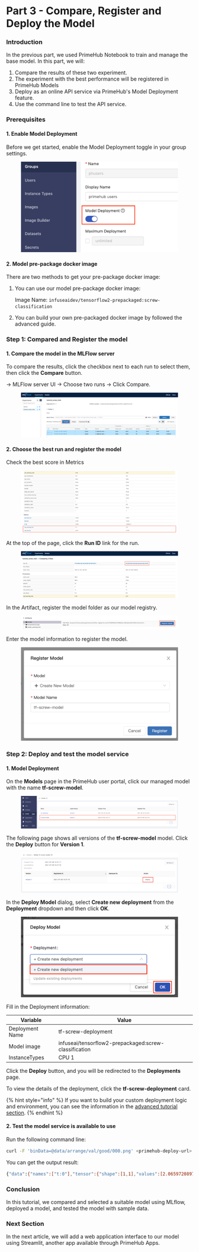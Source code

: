 # Part 3 - Compare, Register and Deploy the Model

### Introduction

In the previous part, we used PrimeHub Notebook to train and manage the base model. In this part, we will:

1. Compare the results of these two experiment.
2. The experiment with the best performance will be registered in PrimeHub Models
3. Deploy as an online API service via PrimeHub's Model Deployment feature.
4. Use the command line to test the API service.

### Prerequisites

#### 1. Enable Model Deployment

Before we get started, enable the Model Deployment toggle in your group settings.

<figure><img src="../.gitbook/assets/primehub-end-to-end-tutorial-model-deployment.png" alt=""><figcaption></figcaption></figure>

#### 2. Model pre-package docker image

There are two methods to get your pre-package docker image:

1.  You can use our model pre-package docker image:

    Image Name: `infuseaidev/tensorflow2-prepackaged:screw-classification`
2. You can build your own pre-packaged docker image by followed the advanced guide.

### Step 1: Compared and Register the model

#### 1. Compare the model in the MLFlow server

To compare the results, click the checkbox next to each run to select them, then click the **Compare** button.

→ MLFlow server UI → Choose two runs → Click Compare.

<figure><img src="../.gitbook/assets/primehub-end-to-end-tutorial-mlflow-compare-results.png" alt=""><figcaption></figcaption></figure>

#### 2. Choose the best run and register the model

Check the best score in Metrics

<figure><img src="../.gitbook/assets/primehub-end-to-end-tutorial-mlflow-check-score.png" alt=""><figcaption></figcaption></figure>

At the top of the page, click the **Run ID** link for the run.

<figure><img src="../.gitbook/assets/primehub-end-to-end-tutorial-mlflow-run-id.png" alt=""><figcaption></figcaption></figure>

In the Artifact, register the model folder as our model registry.

<figure><img src="../.gitbook/assets/primehub-end-to-end-tutorial-mlflow-register-model-1.png" alt=""><figcaption></figcaption></figure>

Enter the model information to register the model.

<figure><img src="../.gitbook/assets/primehub-end-to-end-tutorial-mlflow-register-model-2.png" alt=""><figcaption></figcaption></figure>

### Step 2: Deploy and test the model service

#### 1. Model Deployment

On the **Models** page in the PrimeHub user portal, click our managed model with the name **tf-screw-model**.

<figure><img src="../.gitbook/assets/tutorial_models_managed.png" alt=""><figcaption></figcaption></figure>

The following page shows all versions of the **tf-screw-model** model. Click the **Deploy** button for **Version 1**.

<figure><img src="../.gitbook/assets/tutorial_models_version.png" alt=""><figcaption></figcaption></figure>

In the **Deploy Model** dialog, select **Create new deployment** from the **Deployment** dropdown and then click **OK**.

<figure><img src="../.gitbook/assets/tutorial_models_create_new_deployment.png" alt=""><figcaption></figcaption></figure>

Fill in the Deployment information:

| Variable        | Value                                                 |
| --------------- | ----------------------------------------------------- |
| Deployment Name | tf-screw-deployment                                   |
| Model image     | infuseai/tensorflow2-prepackaged:screw-classification |
| InstanceTypes   | CPU 1                                                 |

Click the **Deploy** button, and you will be redirected to the **Deployments** page.

To view the details of the deployment, click the **tf-screw-deployment** card.

{% hint style="info" %}
If you want to build your custom deployment logic and environment, you can see the information in the [advanced tutorial section](advanced/custom-build-the-seldon-server.md).
{% endhint %}

#### 2. Test the model service is available to use

Run the following command line:

```bash
curl -F 'binData=@data/arrange/val/good/000.png' <primehub-deploy-url>
```

You can get the output result:

```bash
{"data":{"names":["t:0"],"tensor":{"shape":[1,1],"values":[2.065972089767456]}},"meta":{"requestPath":{"model":"infuseai/tensorflow2-prepackaged:screw-classification"}}}
```

### Conclusion

In this tutorial, we compared and selected a suitable model using MLflow, deployed a model, and tested the model with sample data.

### Next Section

In the next article, we will add a web application interface to our model using Streamlit, another app available through PrimeHub Apps.
